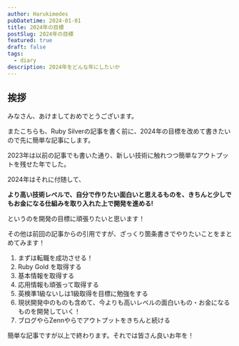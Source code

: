 ```yaml
---
author: Harukimedes
pubDatetime: 2024-01-01
title: 2024年の目標
postSlug: 2024年の目標
featured: true
draft: false
tags:
  - diary
description: 2024年をどんな年にしたいか
---
```


## 挨拶

みなさん、あけましておめでとうございます。

またこちらも、Ruby Silverの記事を書く前に、2024年の目標を改めて書きたいので先に簡単な記事にします。

2023年は以前の記事でも書いた通り、新しい技術に触れつつ簡単なアウトプットを残せた年でした。

2024年はそれに付随して、

**より高い技術レベルで、自分で作りたい面白いと思えるものを、きちんと少しでもお金になる仕組みを取り入れた上で開発を進める!**

というのを開発の目標に頑張りたいと思います！

その他は前回の記事からの引用ですが、ざっくり箇条書きでやりたいことをまとめてみます！

1. まずは転職を成功させる！
2. Ruby Gold を取得する
3. 基本情報を取得する
4. 応用情報も頑張って取得する
5. 英検準1級ないしは1級取得を目標に勉強をする
6. 現状開発中のものも含めて、今よりも高いレベルの面白いもの・お金になるものを開発していく！
7. ブログやらZennやらでアウトプットをきちんと続ける

簡単な記事ですが以上で終わります。それでは皆さん良いお年を！
